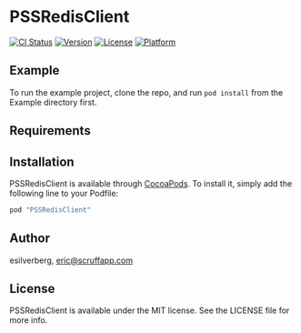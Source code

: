 # PSSRedisClient

[![CI Status](http://img.shields.io/travis/esilverberg/PSSRedisClient.svg?style=flat)](https://travis-ci.org/esilverberg/PSSRedisClient)
[![Version](https://img.shields.io/cocoapods/v/PSSRedisClient.svg?style=flat)](http://cocoapods.org/pods/PSSRedisClient)
[![License](https://img.shields.io/cocoapods/l/PSSRedisClient.svg?style=flat)](http://cocoapods.org/pods/PSSRedisClient)
[![Platform](https://img.shields.io/cocoapods/p/PSSRedisClient.svg?style=flat)](http://cocoapods.org/pods/PSSRedisClient)

## Example

To run the example project, clone the repo, and run `pod install` from the Example directory first.

## Requirements

## Installation

PSSRedisClient is available through [CocoaPods](http://cocoapods.org). To install
it, simply add the following line to your Podfile:

```ruby
pod "PSSRedisClient"
```

## Author

esilverberg, eric@scruffapp.com

## License

PSSRedisClient is available under the MIT license. See the LICENSE file for more info.
